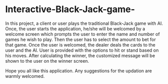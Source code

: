 # Interactive-Black-Jack-game-

In this project, a client or user plays the traditional Black-Jack game with AI. 
Once, the user starts the application, he/she will be welcomed by a welcome screen which prompts the user to enter the name and number of games he wish to play.
Then the user has to select the amount to bet for that game.
Once the user is welcomed, the dealer deals the cards to the user and the AI.
User is provided with the options to hit or stand based on his moves.
After calculating the winner, the customized message will be shown to the user on the winner screen.

Hope you all like this application.
Any suggestions for the updation are warmly welcomed.
